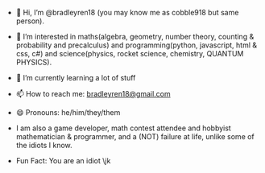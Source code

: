 - 👋 Hi, I’m @bradleyren18 (you may know me as cobble918 but same person).
- 👀 I’m interested in maths(algebra, geometry, number theory, counting & probability and precalculus) and programming(python, javascript, html & css, c#) and science(physics, rocket science, chemistry, QUANTUM PHYSICS).
- 🌱 I’m currently learning a lot of stuff
- 📫 How to reach me: bradleyren18@gmail.com
- 😄 Pronouns: he/him/they/them

- I am also a game developer, math contest attendee and hobbyist mathematician & programmer, and a (NOT) failure at life, unlike some of the idiots I know.

- Fun Fact: You are an idiot \jk

<!---
bradleyren18/bradleyren18 is a ✨ special ✨ repository because its `README.md` (this file) appears on your GitHub profile.
You can click the Preview link to take a look at your changes.
--->
